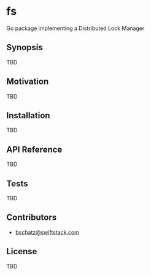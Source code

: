 # fs
Go package implementing a Distributed Lock Manager

## Synopsis

TBD

## Motivation

TBD

## Installation

TBD

## API Reference

TBD

## Tests

TBD

## Contributors

 * bschatz@swiftstack.com

## License

TBD
